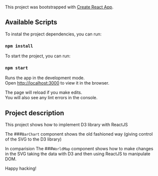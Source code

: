 This project was bootstrapped with [Create React App](https://github.com/facebook/create-react-app).

## Available Scripts
To instal the project dependencies, you can run:

### `npm install`

To start the project, you can run:

### `npm start`

Runs the app in the development mode.<br>
Open [http://localhost:3000](http://localhost:3000) to view it in the browser.

The page will reload if you make edits.<br>
You will also see any lint errors in the console.


## Project description

This project shows how to implement D3 library with ReactJS 

The ###`BarChart` component shows the old fashioned way (giving control of the SVG to the D3 library)

In comparision The ###`WorldMap` component shows how to make changes in the SVG taking the data with D3 and then 
using ReactJS to manipulate DOM.

Happy hacking!